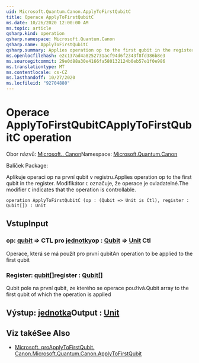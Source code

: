 ```yaml
---
uid: Microsoft.Quantum.Canon.ApplyToFirstQubitC
title: Operace ApplyToFirstQubitC
ms.date: 10/26/2020 12:00:00 AM
ms.topic: article
qsharp.kind: operation
qsharp.namespace: Microsoft.Quantum.Canon
qsharp.name: ApplyToFirstQubitC
qsharp.summary: Applies operation op to the first qubit in the register. The modifier `C` indicates that the operation is controllable.
ms.openlocfilehash: e2c137ad4a8252731acf94d6f2343f8fd386b8e3
ms.sourcegitcommit: 29e0d88a30e4166fa580132124b0eb57e1f0e986
ms.translationtype: MT
ms.contentlocale: cs-CZ
ms.lasthandoff: 10/27/2020
ms.locfileid: "92704880"
---
```

# <a name="applytofirstqubitc-operation"></a><span data-ttu-id="372ed-102">Operace ApplyToFirstQubitC</span><span class="sxs-lookup"><span data-stu-id="372ed-102">ApplyToFirstQubitC operation</span></span>

<span data-ttu-id="372ed-103">Obor názvů: [Microsoft.. Canon](xref:Microsoft.Quantum.Canon)</span><span class="sxs-lookup"><span data-stu-id="372ed-103">Namespace: [Microsoft.Quantum.Canon](xref:Microsoft.Quantum.Canon)</span></span>

<span data-ttu-id="372ed-104">Balíček [](https://nuget.org/packages/)</span><span class="sxs-lookup"><span data-stu-id="372ed-104">Package: [](https://nuget.org/packages/)</span></span>


<span data-ttu-id="372ed-105">Aplikuje operaci op na první qubit v registru.</span><span class="sxs-lookup"><span data-stu-id="372ed-105">Applies operation op to the first qubit in the register.</span></span>
<span data-ttu-id="372ed-106">Modifikátor `C` označuje, že operace je ovladatelné.</span><span class="sxs-lookup"><span data-stu-id="372ed-106">The modifier `C` indicates that the operation is controllable.</span></span>

```qsharp
operation ApplyToFirstQubitC (op : (Qubit => Unit is Ctl), register : Qubit[]) : Unit
```


## <a name="input"></a><span data-ttu-id="372ed-107">Vstup</span><span class="sxs-lookup"><span data-stu-id="372ed-107">Input</span></span>

### <a name="op--qubit--unit-ctl"></a><span data-ttu-id="372ed-108">op: [qubit](xref:microsoft.quantum.lang-ref.qubit) => CTL pro [jednotky](xref:microsoft.quantum.lang-ref.unit)</span><span class="sxs-lookup"><span data-stu-id="372ed-108">op : [Qubit](xref:microsoft.quantum.lang-ref.qubit) => [Unit](xref:microsoft.quantum.lang-ref.unit) Ctl</span></span>

<span data-ttu-id="372ed-109">Operace, která se má použít pro první qubit</span><span class="sxs-lookup"><span data-stu-id="372ed-109">An operation to be applied to the first qubit</span></span>


### <a name="register--qubit"></a><span data-ttu-id="372ed-110">Register: [qubit](xref:microsoft.quantum.lang-ref.qubit)[]</span><span class="sxs-lookup"><span data-stu-id="372ed-110">register : [Qubit](xref:microsoft.quantum.lang-ref.qubit)[]</span></span>

<span data-ttu-id="372ed-111">Qubit pole na první qubit, ze kterého se operace používá.</span><span class="sxs-lookup"><span data-stu-id="372ed-111">Qubit array to the first qubit of which the operation is applied</span></span>



## <a name="output--unit"></a><span data-ttu-id="372ed-112">Výstup: [jednotka](xref:microsoft.quantum.lang-ref.unit)</span><span class="sxs-lookup"><span data-stu-id="372ed-112">Output : [Unit](xref:microsoft.quantum.lang-ref.unit)</span></span>



## <a name="see-also"></a><span data-ttu-id="372ed-113">Viz také</span><span class="sxs-lookup"><span data-stu-id="372ed-113">See Also</span></span>

- [<span data-ttu-id="372ed-114">Microsoft. proApplyToFirstQubit. Canon.</span><span class="sxs-lookup"><span data-stu-id="372ed-114">Microsoft.Quantum.Canon.ApplyToFirstQubit</span></span>](xref:Microsoft.Quantum.Canon.ApplyToFirstQubit)